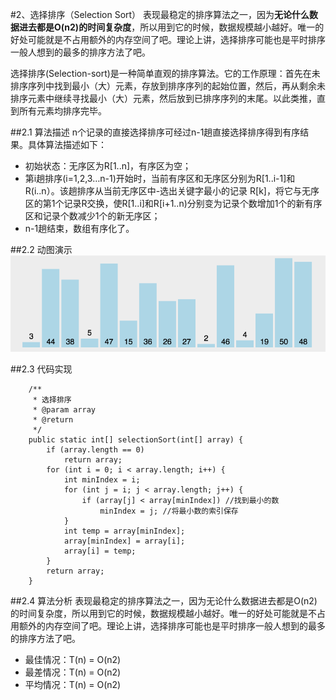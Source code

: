 #2、选择排序（Selection Sort）
表现最稳定的排序算法之一，因为**无论什么数据进去都是O(n2)的时间复杂度**，所以用到它的时候，数据规模越小越好。唯一的好处可能就是不占用额外的内存空间了吧。理论上讲，选择排序可能也是平时排序一般人想到的最多的排序方法了吧。

选择排序(Selection-sort)是一种简单直观的排序算法。它的工作原理：首先在未排序序列中找到最小（大）元素，存放到排序序列的起始位置，然后，再从剩余未排序元素中继续寻找最小（大）元素，然后放到已排序序列的末尾。以此类推，直到所有元素均排序完毕。 

##2.1 算法描述
n个记录的直接选择排序可经过n-1趟直接选择排序得到有序结果。具体算法描述如下：

* 初始状态：无序区为R[1..n]，有序区为空；
* 第i趟排序(i=1,2,3…n-1)开始时，当前有序区和无序区分别为R[1..i-1]和R(i..n）。该趟排序从当前无序区中-选出关键字最小的记录 R[k]，将它与无序区的第1个记录R交换，使R[1..i]和R[i+1..n)分别变为记录个数增加1个的新有序区和记录个数减少1个的新无序区；
* n-1趟结束，数组有序化了。

##2.2 动图演示
![](../../resources/codility/sort/SelectionSort.gif)

##2.3 代码实现
```
    /**
     * 选择排序
     * @param array
     * @return
     */
    public static int[] selectionSort(int[] array) {
        if (array.length == 0)
            return array;
        for (int i = 0; i < array.length; i++) {
            int minIndex = i;
            for (int j = i; j < array.length; j++) {
                if (array[j] < array[minIndex]) //找到最小的数
                    minIndex = j; //将最小数的索引保存
            }
            int temp = array[minIndex];
            array[minIndex] = array[i];
            array[i] = temp;
        }
        return array;
    }
```
##2.4 算法分析
表现最稳定的排序算法之一，因为无论什么数据进去都是O(n2)的时间复杂度，所以用到它的时候，数据规模越小越好。唯一的好处可能就是不占用额外的内存空间了吧。理论上讲，选择排序可能也是平时排序一般人想到的最多的排序方法了吧。
* 最佳情况：T(n) = O(n2)  
* 最差情况：T(n) = O(n2)  
* 平均情况：T(n) = O(n2)
